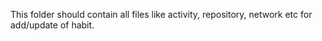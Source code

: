 This folder should contain all files like activity, repository, network etc for add/update of habit.
